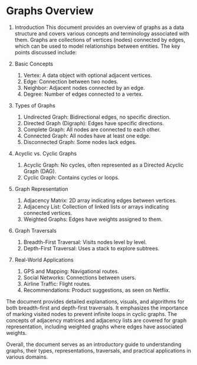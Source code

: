 # Graphs Overview

1. Introduction
   This document provides an overview of graphs as a data structure and covers various concepts and terminology associated with them. Graphs are collections of vertices (nodes) connected by edges, which can be used to model relationships between entities. The key points discussed include:

2. Basic Concepts

   1. Vertex: A data object with optional adjacent vertices.
   2. Edge: Connection between two nodes.
   3. Neighbor: Adjacent nodes connected by an edge.
   4. Degree: Number of edges connected to a vertex.

3. Types of Graphs

   1. Undirected Graph: Bidirectional edges, no specific direction.
   2. Directed Graph (Digraph): Edges have specific directions.
   3. Complete Graph: All nodes are connected to each other.
   4. Connected Graph: All nodes have at least one edge.
   5. Disconnected Graph: Some nodes lack edges.

4. Acyclic vs. Cyclic Graphs

   1. Acyclic Graph: No cycles, often represented as a Directed Acyclic Graph (DAG).
   2. Cyclic Graph: Contains cycles or loops.

5. Graph Representation

   1. Adjacency Matrix: 2D array indicating edges between vertices.
   2. Adjacency List: Collection of linked lists or arrays indicating connected vertices.
   3. Weighted Graphs: Edges have weights assigned to them.

6. Graph Traversals

   1. Breadth-First Traversal: Visits nodes level by level.
   2. Depth-First Traversal: Uses a stack to explore subtrees.

7. Real-World Applications

   1. GPS and Mapping: Navigational routes.
   2. Social Networks: Connections between users.
   3. Airline Traffic: Flight routes.
   4. Recommendations: Product suggestions, as seen on Netflix.

The document provides detailed explanations, visuals, and algorithms for both breadth-first and depth-first traversals. It emphasizes the importance of marking visited nodes to prevent infinite loops in cyclic graphs. The concepts of adjacency matrices and adjacency lists are covered for graph representation, including weighted graphs where edges have associated weights.

Overall, the document serves as an introductory guide to understanding graphs, their types, representations, traversals, and practical applications in various domains.
